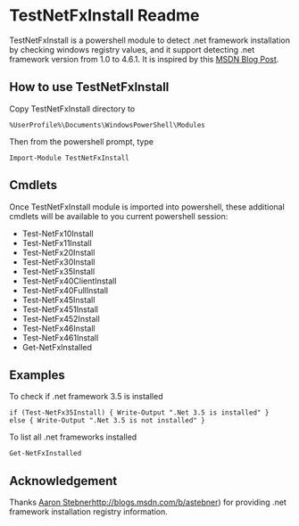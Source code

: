 TestNetFxInstall Readme
=======================

TestNetFxInstall is a powershell module to detect .net framework
installation by checking windows registry values, and it support
detecting .net framework version from 1.0 to 4.6.1. It is
inspired by this
[MSDN Blog Post](http://blogs.msdn.com/b/astebner/archive/2009/06/16/9763379.aspx).

How to use TestNetFxInstall
---------------------------
Copy TestNetFxInstall directory to

    %UserProfile%\Documents\WindowsPowerShell\Modules

Then from the powershell prompt, type

    Import-Module TestNetFxInstall

Cmdlets
-------
Once TestNetFxInstall module is imported into powershell, these
additional cmdlets will be available to you current powershell
session:

- Test-NetFx10Install
- Test-NetFx11Install
- Test-NetFx20Install
- Test-NetFx30Install
- Test-NetFx35Install
- Test-NetFx40ClientInstall
- Test-NetFx40FullInstall
- Test-NetFx45Install
- Test-NetFx451Install
- Test-NetFx452Install
- Test-NetFx46Install
- Test-NetFx461Install
- Get-NetFxInstalled

Examples
--------

To check if .net framework 3.5 is installed

    if (Test-NetFx35Install) { Write-Output ".Net 3.5 is installed" }
    else { Write-Output ".Net 3.5 is not installed" }

To list all .net frameworks installed

    Get-NetFxInstalled

Acknowledgement
---------------
Thanks [Aaron Stebner](http://blogs.msdn.com/b/astebner/)http://blogs.msdn.com/b/astebner)
for providing .net framework installation registry information.
